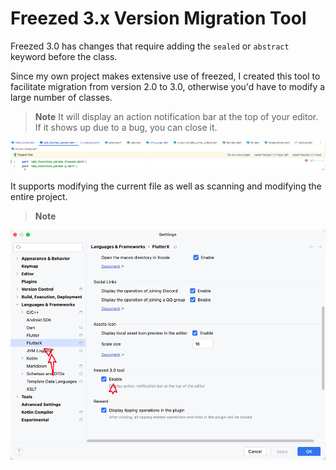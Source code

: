 # Freezed 3.x Version Migration Tool

Freezed 3.0 has changes that require adding the `sealed` or `abstract` keyword before the class.

Since my own project makes extensive use of freezed, I created this tool to facilitate migration from version 2.0 to 3.0, otherwise you'd have to modify a large number of classes.

> **Note** It will display an action notification bar at the top of your editor. If it shows up due to a bug, you can close it.

![image_16.png](../../assets/images/image_16.png)

It supports modifying the current file as well as scanning and modifying the entire project.

> **Note**

![image_17.png](../../assets/images/image_17.png)